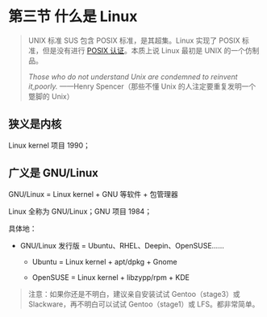 # 第三节 什么是 Linux

> UNIX 标准 SUS 包含 POSIX 标准，是其超集。Linux 实现了 POSIX 标准，但是没有进行 [POSIX 认证](http://get.posixcertified.ieee.org/)。本质上说 Linux 最初是 UNIX 的一个仿制品。
> 
> *Those who do not understand Unix are condemned to reinvent it,poorly.* ——Henry Spencer（那些不懂 Unix 的人注定要重复发明一个蹩脚的 Unix）


## 狭义是内核

Linux kernel 项目 1990；

## 广义是 GNU/Linux

GNU/Linux = Linux kernel + GNU 等软件  + 包管理器

Linux 全称为 GNU/Linux；GNU 项目 1984；

具体地：

- GNU/Linux 发行版 = Ubuntu、RHEL、Deepin、OpenSUSE……

    - Ubuntu = Linux kernel + apt/dpkg + Gnome

    - OpenSUSE = Linux kernel + libzypp/rpm + KDE

> 注意：如果你还是不明白，建议亲自安装试试 Gentoo（stage3）或 Slackware，再不明白可以试试 Gentoo（stage1）或 LFS。都非常简单。
